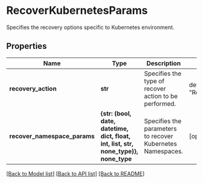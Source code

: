 # RecoverKubernetesParams

Specifies the recovery options specific to Kubernetes environment.

## Properties
Name | Type | Description | Notes
------------ | ------------- | ------------- | -------------
**recovery_action** | **str** | Specifies the type of recover action to be performed. | defaults to "RecoverNamespaces"
**recover_namespace_params** | **{str: (bool, date, datetime, dict, float, int, list, str, none_type)}, none_type** | Specifies the parameters to recover Kubernetes Namespaces. | [optional] 

[[Back to Model list]](../README.md#documentation-for-models) [[Back to API list]](../README.md#documentation-for-api-endpoints) [[Back to README]](../README.md)


